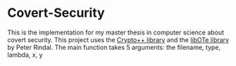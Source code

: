 # Covert-Security

This is the implementation for my master thesis in computer science about covert security. This project uses the [Crypto++ library](https://www.cryptopp.com/) and the [libOTe library](https://github.com/osu-crypto/libOTe) by Peter Rindal. The main function takes 5 arguments: the filename, type, lambda, x, y
